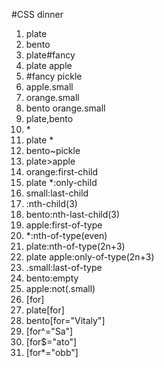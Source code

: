 #CSS dinner
1. plate
2. bento
3. plate#fancy
4. plate apple
5. #fancy pickle
6. apple.small
7. orange.small
8. bento orange.small
9. plate,bento
10. \*
11. plate *
13. bento~pickle
14. plate>apple
15. orange:first-child
16. plate *:only-child
17. small:last-child
18. :nth-child(3)
19. bento:nth-last-child(3)
20. apple:first-of-type
21. *:nth-of-type(even)
22. plate:nth-of-type(2n+3)
23. plate apple:only-of-type(2n+3)
24. .small:last-of-type
25. bento:empty
26. apple:not(.small)
27. [for]
28. plate[for]
29. bento[for="Vitaly"]
30. [for^="Sa"]
31. [for$="ato"]
32. [for*="obb"]
